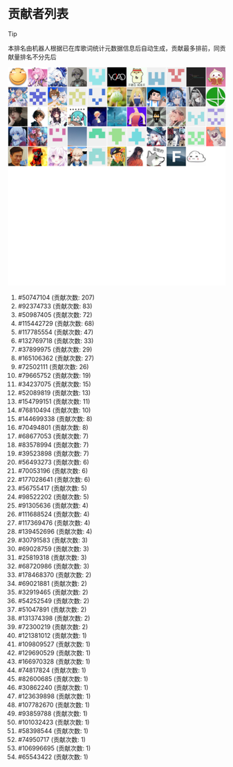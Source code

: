 # 贡献者列表

> [!TIP]
> 本排名由机器人根据已在库歌词统计元数据信息后自动生成，贡献最多排前，同贡献量排名不分先后

![贡献者头像画廊](./CONTRIBUTORS.svg)

1. #50747104 (贡献次数: 207)
2. #92374733 (贡献次数: 83)
3. #50987405 (贡献次数: 72)
4. #115442729 (贡献次数: 68)
5. #117785554 (贡献次数: 47)
6. #132769718 (贡献次数: 33)
7. #37899975 (贡献次数: 29)
8. #165106362 (贡献次数: 27)
9. #72502111 (贡献次数: 26)
10. #79665752 (贡献次数: 19)
11. #34237075 (贡献次数: 15)
12. #52089819 (贡献次数: 13)
13. #154799151 (贡献次数: 11)
14. #76810494 (贡献次数: 10)
15. #144699338 (贡献次数: 8)
16. #70494801 (贡献次数: 8)
17. #68677053 (贡献次数: 7)
18. #83578994 (贡献次数: 7)
19. #39523898 (贡献次数: 7)
20. #56493273 (贡献次数: 6)
21. #70053196 (贡献次数: 6)
22. #177028641 (贡献次数: 6)
23. #56755417 (贡献次数: 5)
24. #98522202 (贡献次数: 5)
25. #91305636 (贡献次数: 4)
26. #111688524 (贡献次数: 4)
27. #117369476 (贡献次数: 4)
28. #139452696 (贡献次数: 4)
29. #30791583 (贡献次数: 3)
30. #69028759 (贡献次数: 3)
31. #25819318 (贡献次数: 3)
32. #68720986 (贡献次数: 3)
33. #178468370 (贡献次数: 2)
34. #69021881 (贡献次数: 2)
35. #32919465 (贡献次数: 2)
36. #54252549 (贡献次数: 2)
37. #51047891 (贡献次数: 2)
38. #131374398 (贡献次数: 2)
39. #72300219 (贡献次数: 2)
40. #121381012 (贡献次数: 1)
41. #109809527 (贡献次数: 1)
42. #129690529 (贡献次数: 1)
43. #166970328 (贡献次数: 1)
44. #74817824 (贡献次数: 1)
45. #82600685 (贡献次数: 1)
46. #30862240 (贡献次数: 1)
47. #123639898 (贡献次数: 1)
48. #107782670 (贡献次数: 1)
49. #93859788 (贡献次数: 1)
50. #101032423 (贡献次数: 1)
51. #58398544 (贡献次数: 1)
52. #74950717 (贡献次数: 1)
53. #106996695 (贡献次数: 1)
54. #65543422 (贡献次数: 1)
